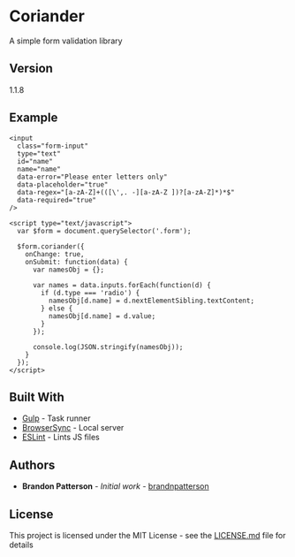 # Coriander

A simple form validation library

## Version

1.1.8

## Example

```
<input
  class="form-input"
  type="text"
  id="name"
  name="name"
  data-error="Please enter letters only"
  data-placeholder="true"
  data-regex="[a-zA-Z]+(([\',. -][a-zA-Z ])?[a-zA-Z]*)*$"
  data-required="true"
/>
```

```
<script type="text/javascript">
  var $form = document.querySelector('.form');

  $form.coriander({
    onChange: true,
    onSubmit: function(data) {
      var namesObj = {};

      var names = data.inputs.forEach(function(d) {
        if (d.type === 'radio') {
          namesObj[d.name] = d.nextElementSibling.textContent;
        } else {
          namesObj[d.name] = d.value;
        }
      });

      console.log(JSON.stringify(namesObj));
    }
  });
</script>
```

## Built With

- [Gulp](https://gulpjs.com/) - Task runner
- [BrowserSync](https://browsersync.io/) - Local server
- [ESLint](https://eslint.org/) - Lints JS files

## Authors

- **Brandon Patterson** - _Initial work_ - [brandnpatterson](https://github.com/brandnpatterson)

## License

This project is licensed under the MIT License - see the [LICENSE.md](LICENSE.md) file for details
